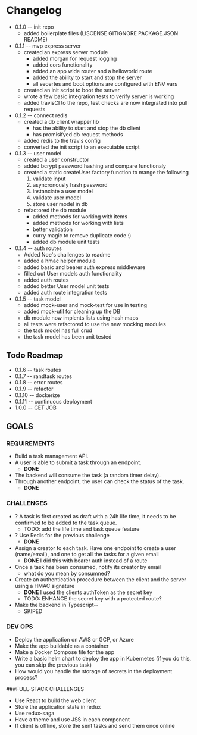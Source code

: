 # Changelog
* 0.1.0 -- init repo
  * added boilerplate files (LISCENSE GITIGNORE PACKAGE.JSON README)
* 0.1.1 -- mvp express server
  * created an express server module
    * added morgan for request logging 
    * added cors functionality
    * added an app wide router and a helloworld route
    * added the ability to start and stop the server
    * all secertes and boot options are configured with ENV vars
  * created an init script to boot the server
  * wrote a few basic integration tests to verify server is working
  * added travisCI to the repo, test checks are now integrated into pull requests
* 0.1.2 -- connect redis
  * created a db client wrapper lib
    * has the ability to start and stop the db client 
    * has promisifyed db request methods
  * added redis to the travis config
  * converted the init script to an executable script
* 0.1.3 -- user model
  * created a user constructor
  * added bcrypt password hashing and compare functionaly
  * created a static createUser factory function to mange the following 
    1. validate input
    2. asyncronously hash password
    3. instanciate a user model
    4. validate user model
    5. store user model in db
  * refactored the db module
    * added methods for working with items
    * added methods for working with lists
    * better validation
    * curry magic to remove duplicate code :)
    * added db module unit tests
* 0.1.4 -- auth routes
  * Added Noe's challenges to readme
  * added a hmac helper module
  * added basic and bearer auth express middleware
  * filled out User models auth functionality
  * added auth routes
  * added better User model unit tests
  * added auth route integration tests
* 0.1.5 -- task model
  * added mock-user and mock-test for use in testing  
  * added mock-util for cleaning up the DB
  * db module now implents lists using hash maps
  * all tests were refactored to use the new mocking modules
  * the task model has full crud
  * the task model has been unit tested

## Todo Roadmap
* 0.1.6 -- task routes
* 0.1.7 -- randtask routes
* 0.1.8 -- error routes
* 0.1.9 -- refactor
* 0.1.10 -- dockerize
* 0.1.11 -- continuous deployment
* 1.0.0 -- GET JOB

## GOALS
### REQUIREMENTS
* Build a task management API.
* A user is able to submit a task through an endpoint.
  * **DONE**
* The backend will consume the task (a random timer delay).
* Through another endpoint, the user can check the status of the task.
  * **DONE**
### CHALLENGES
* ? A task is first created as draft with a 24h life time, it needs to be confirmed to be added to the task queue.
  * TODO: add the life time and task queue feature
* ? Use Redis for the previous challenge
  * **DONE**
* Assign a creator to each task. Have one endpoint to create a user (name/email), and one to get all the tasks for a given email
  * **DONE** I did this with bearer auth instead of a route
* Once a task has been consumed, notify its creator by email
  * what do you mean by consumned? 
* Create an authentication procedure between the client and the server using a HMAC signature
  * **DONE** I used the clients authToken as the secret key
  * TODO: ENHANCE the secret key with a protected route?
* Make the backend in Typescript--
  * SKIPED
### DEV OPS
* Deploy the application on AWS or GCP, or Azure
* Make the app buildable as a container
* Make a Docker Compose file for the app
* Write a basic helm chart to deploy the app in Kubernetes (if you do this, you can skip the previous task)
* How would you handle the storage of secrets in the deployment process?

###FULL-STACK CHALLENGES
* Use React to build the web client
* Store the application state in redux
* Use redux-saga
* Have a theme and use JSS in each component
* If client is offline, store the sent tasks and send them once online




